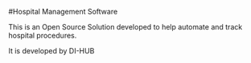 #Hospital Management Software

This is an Open Source Solution developed to help automate and track hospital procedures.

It is developed by DI-HUB
